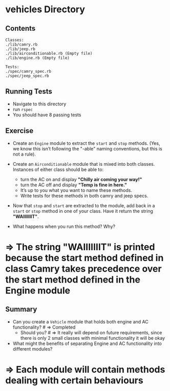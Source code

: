 # vehicles Directory

## Contents
```
Classes:
./lib/camry.rb
./lib/jeep.rb
./lib/airconditionable.rb (Empty file)
./lib/engine.rb (Empty file)

Tests:
./spec/camry_spec.rb
./spec/jeep_spec.rb
```

## Running Tests

* Navigate to this directory
* run `rspec`
* You should have 8 passing tests

## Exercise
* Create an `Engine` module to extract the `start` and `stop` methods. (Yes, we know this isn’t following the "-able" naming conventions, but this is not a rule).
* Create an `Airconditionable` module that is mixed into both classes. Instances of either class should be able to:
  * turn the AC on and display **"Chilly air coming your way!"**
  * turn the AC off and display **"Temp is fine in here."**
  * It’s up to you what you want to name these methods.
  * Write tests for these methods in both camry and jeep specs.

* Now that `stop` and `start` are extracted to the module, add back in a `start` or `stop` method in one of your class. Have it return the string **"WAIIIIIIIT"**.
* What happens when you run this method? Why?
# => The string "WAIIIIIIIT" is printed because the start method defined in class Camry takes precedence over the start method defined in the Engine module

## Summary
* Can you create a `Vehicle` module that holds both engine and AC functionality? # => Completed
  * Should you? # => It really will depend on future requirements, since there is only 2 small classes with minimal functionality it will be okay  
* What might the benefits of separating Engine and AC functionality into different modules?
# => Each module will contain methods dealing with certain behaviours